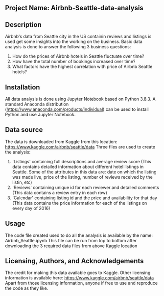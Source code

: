 ## Project Name: Airbnb-Seattle-data-analysis

## Description
Airbnb's data from Seattle city in the US containin reviews and listings is used get some insights into the working on the business. Basic data analysis is done to answer the following 3 business questions:

1. How do the prices of Airbnb hotels in Seattle fluctuate over time?
2. How have the total number of bookings increased over time?
3. What factors have the highest correlation with price of Airbnb Seattle hotels?


## Installation
All data analysis is done using Jupyter Notebook based on Python 3.8.3. A standard Anaconda distribution (https://www.anaconda.com/products/individual) can be used to install Python and use Jupyter Notebook.

## Data source
The data is downloaded from Kaggle from this location: https://www.kaggle.com/airbnb/seattle/data
Three files are used to create the analysis:
1. 'Listings' containing full descriptions and average review score (This data contains detailed information about different hotel listings in Seattle. Some of the attributes in this data are: date on which the listing was made live, price of the listing, number of reviews received by the listin, etc)
2. 'Reviews' containing unique id for each reviewer and detailed comments (This data contains a review entry in each row)
3. 'Calendar' containing listing id and the price and availability for that day (This data contains the price information for each of the listings on every day of 2016)

## Usage
The code file created used to do all the analysis is available by the name: Airbnb_Seattle.ipynb
This file can be run from top to bottom after downloading the 3 required data files from above Kaggle location

## Licensing, Authors, and Acknowledgements
The credit for making this data available goes to Kaggle. Other licensing information is available here: https://www.kaggle.com/airbnb/seattle/data
Apart from those licensing information, anyone if free to use and reproduce the code as they like.



